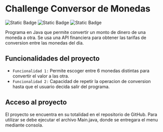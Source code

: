 <h1>Challenge Conversor de Monedas</h1>

![Static Badge](https://img.shields.io/badge/status-complete-green) ![Static Badge](https://img.shields.io/badge/build-passed-green) ![Static Badge](https://img.shields.io/badge/deployment-success-green)

Programa en Java que permite convertir un monto de dinero de una moneda a otra. Se usa una API financiera para obtener las tarifas de conversion entre las monedas del día.

<h2>Funcionalidades del proyecto</h2>

- `Funcionalidad 1:` Permite escoger entre 6 monedas distintas para convertir el valor a las otra.
- `Funcionalidad 2:` Capacidad de repetir la operacion de conversion hasta que el usuario decida salir del programa.

<h2>Acceso al proyecto</h2>

El proyecto se encuentra en su totalidad en el repositorio de GitHub. Para utilizar se debe ejecutar el archivo Main.java, donde se entregara el menu mediante consola.
